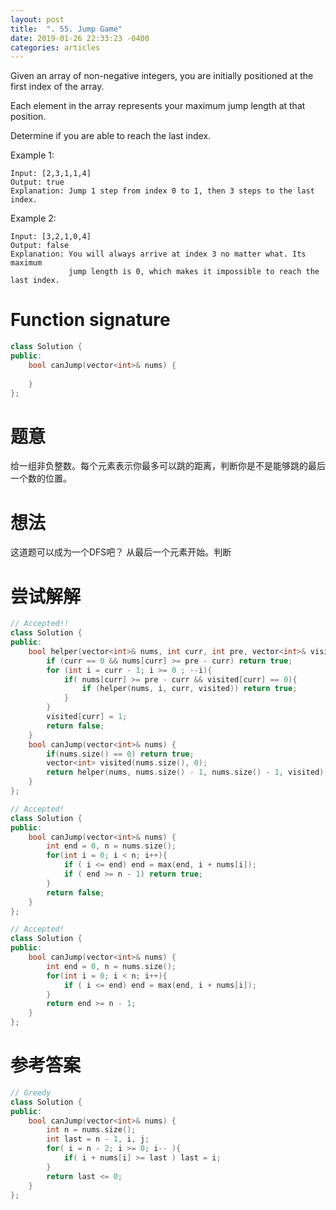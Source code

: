 ```yaml
---
layout: post
title:  ". 55. Jump Game"
date: 2019-01-26 22:33:23 -0400
categories: articles
---
```

Given an array of non-negative integers, you are initially positioned at the first index of the array.

Each element in the array represents your maximum jump length at that position.

Determine if you are able to reach the last index.

Example 1:
```
Input: [2,3,1,1,4]
Output: true
Explanation: Jump 1 step from index 0 to 1, then 3 steps to the last index.
```
Example 2:
```
Input: [3,2,1,0,4]
Output: false
Explanation: You will always arrive at index 3 no matter what. Its maximum
             jump length is 0, which makes it impossible to reach the last index.
```
# Function signature
```c++
class Solution {
public:
    bool canJump(vector<int>& nums) {
        
    }
};
```
# 题意
给一组非负整数。每个元素表示你最多可以跳的距离，判断你是不是能够跳的最后一个数的位置。
# 想法
这道题可以成为一个DFS吧？
从最后一个元素开始。判断
# 尝试解解
```c++
// Accepted!!
class Solution {
public:
	bool helper(vector<int>& nums, int curr, int pre, vector<int>& visited){
		if (curr == 0 && nums[curr] >= pre - curr) return true;
		for (int i = curr - 1; i >= 0 ; --i){
			if( nums[curr] >= pre - curr && visited[curr] == 0){
				if (helper(nums, i, curr, visited)) return true;
			}
		}
		visited[curr] = 1;
		return false;
	}
    bool canJump(vector<int>& nums) {
    	if(nums.size() == 0) return true;
    	vector<int> visited(nums.size(), 0);
    	return helper(nums, nums.size() - 1, nums.size() - 1, visited);
    }
};
```
```c++
// Accepted!
class Solution {
public:
    bool canJump(vector<int>& nums) {
        int end = 0, n = nums.size();
        for(int i = 0; i < n; i++){
            if ( i <= end) end = max(end, i + nums[i]);
            if ( end >= n - 1) return true;
        }
        return false;
    }
};
```
```c++
// Accepted!
class Solution {
public:
    bool canJump(vector<int>& nums) {
        int end = 0, n = nums.size();
        for(int i = 0; i < n; i++){
            if ( i <= end) end = max(end, i + nums[i]);
        }
        return end >= n - 1;
    }
};
```
# 参考答案
```c++
// Greedy
class Solution {
public:
    bool canJump(vector<int>& nums) {
        int n = nums.size();
        int last = n - 1, i, j;
        for( i = n - 2; i >= 0; i-- ){
            if( i + nums[i] >= last ) last = i;
        }
        return last <= 0;
    }
};
```


